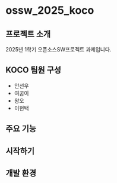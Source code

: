 # ossw_2025_koco

## 프로젝트 소개
2025년 1학기 오픈소스SW프로젝트 과제입니다.


## KOCO 팀원 구성

- 안선우
- 여꿈이
- 왕오
- 이현택

## 주요 기능

## 시작하기

## 개발 환경

